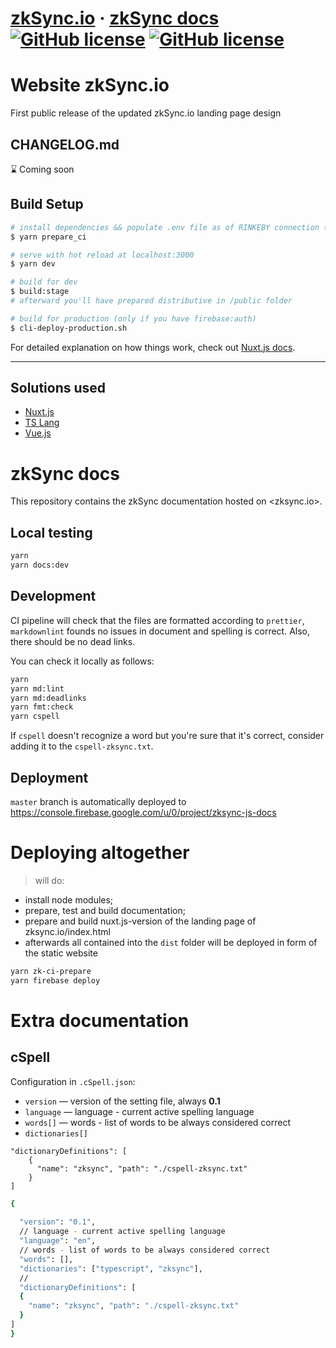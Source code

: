 # [zkSync.io](https://zksync.io/) &middot; [zkSync docs](https://zksync.io/) [![GitHub license](https://img.shields.io/badge/license-MIT-blue.svg)](https://github.com/matter-labs/zksync-wallet/blob/master/LICENSE-MIT) [![GitHub license](https://img.shields.io/badge/license-Apache%202-blue)](https://github.com/matter-labs/zksync-wallet/blob/master/LICENSE-MIT)

# Website zkSync.io

First public release of the updated zkSync.io landing page design

## CHANGELOG.md

⌛️ Coming soon

## Build Setup

``` bash
# install dependencies && populate .env file as of RINKEBY connection (clear install)
$ yarn prepare_ci

# serve with hot reload at localhost:3000
$ yarn dev

# build for dev
$ build:stage
# afterward you'll have prepared distributive in /public folder

# build for production (only if you have firebase:auth) 
$ cli-deploy-production.sh  
```

For detailed explanation on how things work, check out [Nuxt.js docs](https://nuxtjs.org).

---

## Solutions used

* [Nuxt.js](https://nuxtjs.org)
* [TS Lang](https://www.typescriptlang.org)
* [Vue.js](https://vuejs.org)

# zkSync docs

This repository contains the zkSync documentation hosted on <zksync.io>.

## Local testing

```bash
yarn
yarn docs:dev
```

## Development

CI pipeline will check that the files are formatted according to `prettier`, `markdownlint` founds no issues in document
and spelling is correct. Also, there should be no dead links.

You can check it locally as follows:

```bash
yarn
yarn md:lint
yarn md:deadlinks
yarn fmt:check
yarn cspell
```

If `cspell` doesn't recognize a word but you're sure that it's correct, consider adding it to the `cspell-zksync.txt`.

## Deployment

`master` branch is automatically deployed to <https://console.firebase.google.com/u/0/project/zksync-js-docs>

# Deploying altogether

> will do:

* install node modules;
* prepare, test and build documentation;
* prepare and build nuxt.js-version of the landing page of zksync.io/index.html
* afterwards all contained into the `dist` folder will be deployed in form of the static website

```bash
yarn zk-ci-prepare
yarn firebase deploy
```

# Extra documentation

## cSpell

Configuration in `.cSpell.json`:
 * `version` — version of the setting file, always **0.1**
 * `language` — language - current active spelling language
 * `words[]` — words - list of words to be always considered correct
 * `dictionaries[]`
```
"dictionaryDefinitions": [
    {
      "name": "zksync", "path": "./cspell-zksync.txt"
    }
]
```

```bash
{
  
  "version": "0.1",
  // language - current active spelling language
  "language": "en",
  // words - list of words to be always considered correct
  "words": [],
  "dictionaries": ["typescript", "zksync"],
  //
  "dictionaryDefinitions": [
  { 
    "name": "zksync", "path": "./cspell-zksync.txt"
  }
]
}
```
